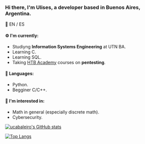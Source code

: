 ### Hi there, I'm Ulises, a developer based in Buenos Aires, Argentina.

:speech_balloon: EN / ES

#### :gear: I'm currently:
* Studiyng **Information Systems Engineering** at UTN BA.
* Learning C.
* Learning SQL.
* Taking [HTB Academy](https://academy.hackthebox.eu/) courses on **pentesting**.

#### :toolbox: Languages:
* Python.
* Begginer C/C++.

#### :eyes: I'm interested in:
* Math in general (especially discrete math).
* Cybersecurity.

[![ucabaleiro's GitHub stats](https://github-readme-stats.vercel.app/api?username=ucabaleiro&show_icons=true&theme=onedark&count_private=true)](https://github.com/ucabaleiro/github-readme-stats)

[![Top Langs](https://github-readme-stats.vercel.app/api/top-langs/?username=ucabaleiro&show_icons=true&theme=onedark)](https://github.com/ucabaleiro/github-readme-stats)

